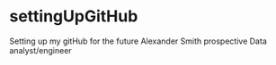 # settingUpGitHub
Setting up my gitHub for the future 
Alexander Smith
prospective Data analyst/engineer
